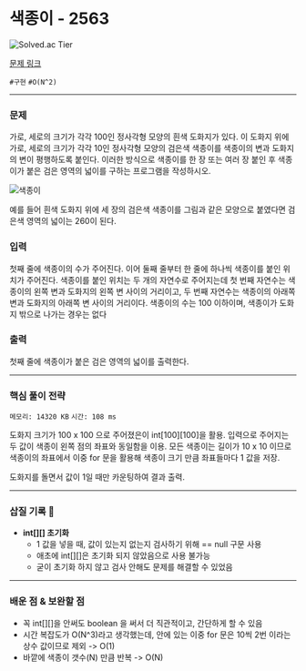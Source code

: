 # 색종이 - 2563

![Solved.ac
Tier](https://img.shields.io/badge/solved.ac-Silver%20V-435F7A?style=for-the-badge&logo=solved.ac)

[문제 링크](https://www.acmicpc.net/problem/2563)


`#구현` `#O(N^2)`

---

### 문제
가로, 세로의 크기가 각각 100인 정사각형 모양의 흰색 도화지가 있다. 이 도화지 위에 가로, 세로의 크기가 각각 10인 정사각형 모양의 검은색 색종이를 색종이의 변과 도화지의 변이 평행하도록 붙인다. 이러한 방식으로 색종이를 한 장 또는 여러 장 붙인 후 색종이가 붙은 검은 영역의 넓이를 구하는 프로그램을 작성하시오.

![색종이](https://u.acmicpc.net/6000c956-1b07-4913-83c3-72eda18fa1d1/Screen%20Shot%202021-06-23%20at%2012.27.04%20PM.png)

예를 들어 흰색 도화지 위에 세 장의 검은색 색종이를 그림과 같은 모양으로 붙였다면 검은색 영역의 넓이는 260이 된다.

### 입력
첫째 줄에 색종이의 수가 주어진다. 이어 둘째 줄부터 한 줄에 하나씩 색종이를 붙인 위치가 주어진다. 색종이를 붙인 위치는 두 개의 자연수로 주어지는데 첫 번째 자연수는 색종이의 왼쪽 변과 도화지의 왼쪽 변 사이의 거리이고, 두 번째 자연수는 색종이의 아래쪽 변과 도화지의 아래쪽 변 사이의 거리이다. 색종이의 수는 100 이하이며, 색종이가 도화지 밖으로 나가는 경우는 없다

### 출력
첫째 줄에 색종이가 붙은 검은 영역의 넓이를 출력한다.

<hr>

### 핵심 풀이 전략

`메모리: 14320 KB`
`시간: 108 ms`

도화지 크기가 100 x 100 으로 주어졌은이 int[100][100]을 활용.
입력으로 주어지는 두 값이 색종이 왼쪽 점의 좌표와 동일함을 이용.
모든 색종이는 길이가 10 x 10 이므로 색종이의 좌표에서 이중 for 문을 활용해 색종이 크기 만큼 좌표들마다 1 값을 저장.

도화지를 돌면서 값이 1일 때만 카운팅하여 결과 출력.

---

### 삽질 기록 🧠

- **int[][] 초기화**
    - 1 값을 넣을 때, 값이 있는지 없는지 검사하기 위해 == null 구문 사용
    - 애초에 int[][]은 초기화 되지 않았음으로 사용 불가능
    - 굳이 초기화 하지 않고 검사 안해도 문제를 해결할 수 있었음
---

### 배운 점 & 보완할 점
- 꼭 int[][]을 안써도 boolean 을 써서 더 직관적이고, 간단하게 할 수 있음
- 시간 복잡도가 O(N^3)라고 생각했는데, 안에 있는 이중 for 문은 10씩 2번 이라는 상수 값이므로 제외 -> O(1)
- 바깥에 색종이 갯수(N) 만큼 반복 -> O(N)
